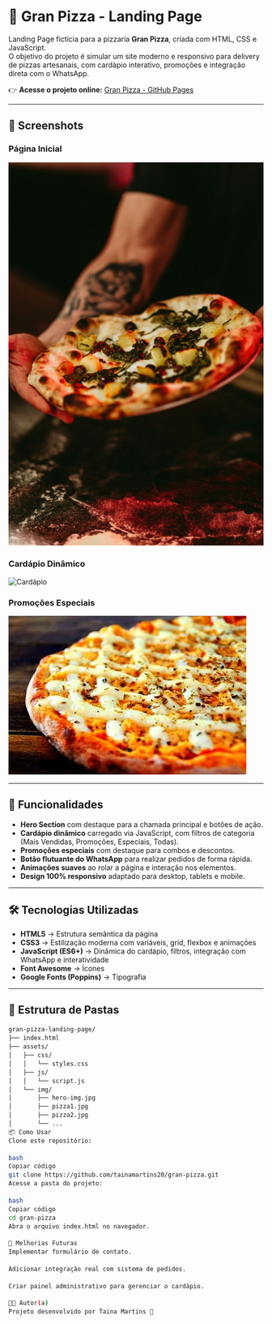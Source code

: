 # 🍕 Gran Pizza - Landing Page

Landing Page fictícia para a pizzaria **Gran Pizza**, criada com HTML, CSS e JavaScript.  
O objetivo do projeto é simular um site moderno e responsivo para delivery de pizzas artesanais, com cardápio interativo, promoções e integração direta com o WhatsApp.

👉 **Acesse o projeto online:** [Gran Pizza - GitHub Pages](https://tainamartins20.github.io/)

---

## 📸 Screenshots

### Página Inicial
![Hero Section](assets/img/hero-img.jpg)

### Cardápio Dinâmico
![Cardápio](assets/img/pizza1.jpg)

### Promoções Especiais
![Promoções](assets/img/pizza4.jpg)


---

## 🚀 Funcionalidades

- **Hero Section** com destaque para a chamada principal e botões de ação.  
- **Cardápio dinâmico** carregado via JavaScript, com filtros de categoria (Mais Vendidas, Promoções, Especiais, Todas).  
- **Promoções especiais** com destaque para combos e descontos.  
- **Botão flutuante do WhatsApp** para realizar pedidos de forma rápida.  
- **Animações suaves** ao rolar a página e interação nos elementos.  
- **Design 100% responsivo** adaptado para desktop, tablets e mobile.  

---

## 🛠️ Tecnologias Utilizadas

- **HTML5** → Estrutura semântica da página  
- **CSS3** → Estilização moderna com variáveis, grid, flexbox e animações  
- **JavaScript (ES6+)** → Dinâmica do cardápio, filtros, integração com WhatsApp e interatividade  
- **Font Awesome** → Ícones  
- **Google Fonts (Poppins)** → Tipografia  

---

## 📂 Estrutura de Pastas

```bash
gran-pizza-landing-page/
├── index.html
├── assets/
│   ├── css/
│   │   └── styles.css
│   ├── js/
│   │   └── script.js
│   └── img/
│       ├── hero-img.jpg
│       ├── pizza1.jpg
│       ├── pizza2.jpg
│       └── ...
📦 Como Usar
Clone este repositório:

bash
Copiar código
git clone https://github.com/tainamartins20/gran-pizza.git
Acesse a pasta do projeto:

bash
Copiar código
cd gran-pizza
Abra o arquivo index.html no navegador.

🎯 Melhorias Futuras
Implementar formulário de contato.

Adicionar integração real com sistema de pedidos.

Criar painel administrativo para gerenciar o cardápio.

👩‍💻 Autor(a)
Projeto desenvolvido por Taina Martins 🚀
